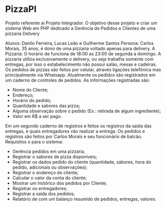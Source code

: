 # PizzaPI
Projeto referente ai Projeto Integrador. O objetivo desse projeto e criar um sistema Web em PHP dedicado a Gerência de Pedidos e Clientes de uma pizzaria Delivery



Alunos: Danilo Ferreira, Lucas Leão e Guilherme Santos
Persona:
Carlos Morais, 35 anos, é dono de uma pizzaria voltado apenas para delivery.
A Pizzaria:
O horário de funciona de 18:00 as 23:00 de segunda a domingo.
A pizzaria utiliza exclusivamente o delivery, ou seja trabalha somente com entregas, por isso o estabelecimento não possui salão, mesas e cadeiras.
Os pedidos de pizzas são feitos por celular, através ligações telefônica mas principalmente via Whatsapp.
Atualmente os pedidos são registrados em um caderno de controles de pedidos. As informações registradas são:

  - Nome do Cliente;
  - Endereço;
  - Horário do pedido;
  - Quantidade e sabores das pizza;
  - Alguma observação sobre o pedido (Ex.: retirada de algum ingrediente);
  - Valor em R$ a ser pago.

Em um segundo caderno de registros e feitos os registros da saída das entregas, e quais entregadores vão realizar a entrega.
Os pedidos e registros são feitos por Carlos Morais e seu funcionário de balcão.
Requisitos o para o sistema:
  - Gerência pedidos em uma pizzaria,
  - Registrar o sabores de pizza disponíveis;
  - Registrar os dados pedido do cliente (quantidade, sabores, hora do pedido, adicionais ou observações);
  - Registrar o endereço do cliente; 
  - Calcular o valor da conta do cliente;
  - Mostrar um histórico dos pedidos por Cliente;
  - Registrar os entregadores;
  - Registrar a saída dos pedidos;
  - Relatório de com um balanço resumido de pedidos, entregas, valores.
